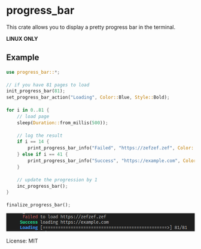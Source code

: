 # progress_bar

This crate allows you to display a pretty progress bar in the terminal.

**LINUX ONLY**

## Example

```rust
use progress_bar::*;

// if you have 81 pages to load
init_progress_bar(81);
set_progress_bar_action("Loading", Color::Blue, Style::Bold);

for i in 0..81 {
    // load page
    sleep(Duration::from_millis(500));

    // log the result
    if i == 14 {
        print_progress_bar_info("Failed", "https://zefzef.zef", Color::Red, Style::Normal);
    } else if i == 41 {
        print_progress_bar_info("Success", "https://example.com", Color::Green, Style::Bold);
    }

    // update the progression by 1
    inc_progress_bar();
}

finalize_progress_bar();
```

![image displaying the output of the code above](./media/progress_bar_example1.png "Output")

License: MIT

